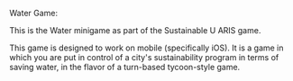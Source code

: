Water Game:

This is the Water minigame as part of the Sustainable U ARIS game. 

This game is designed to work on mobile (specifically iOS). It is a game in which you are put in control of a city's sustainability program in terms of saving water, in the flavor of a turn-based tycoon-style game. 
